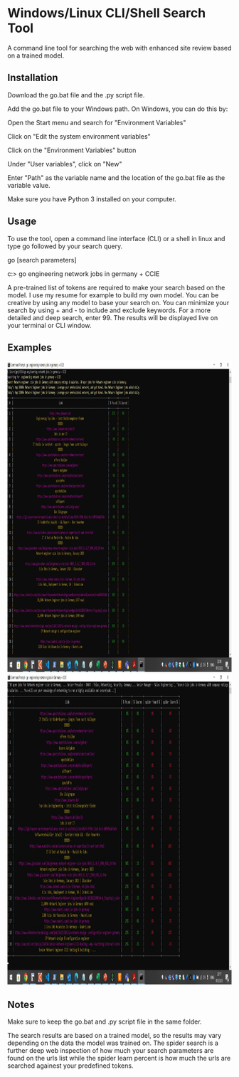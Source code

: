 # Windows/Linux CLI/Shell Search Tool
A command line tool for searching the web with enhanced site review based on a trained model.

## Installation
Download the go.bat file and the .py script file.

Add the go.bat file to your Windows path. On Windows, you can do this by:

Open the Start menu and search for "Environment Variables"

Click on "Edit the system environment variables"

Click on the "Environment Variables" button

Under "User variables", click on "New"

Enter "Path" as the variable name and the location of the go.bat file as the variable value.

Make sure you have Python 3 installed on your computer.

## Usage
To use the tool, open a command line interface (CLI) or a shell in linux and type go followed by your search query.

go [search parameters]

c:\> go engineering network jobs in germany + CCIE

A pre-trained list of tokens are required to make your search based on the model. I use my resume for example to build my own model. You can be creative by using any model to base your search on.
You can minimize your search by using + and - to include and exclude keywords.
For a more detailed and deep search, enter 99.
The results will be displayed live on your terminal or CLI window.

## Examples
<img src="result_search.jpg" width="1500" height="700">
<img src="spider_search.jpg" width="1500" height="700">

## Notes
Make sure to keep the go.bat and .py script file in the same folder.

The search results are based on a trained model, so the results may vary depending on the data the model was trained on. The spider search is a further deep web inspection of how much your search parameters are found on the urls list while the spider learn percent is how much the urls are searched againest your predefined tokens.
